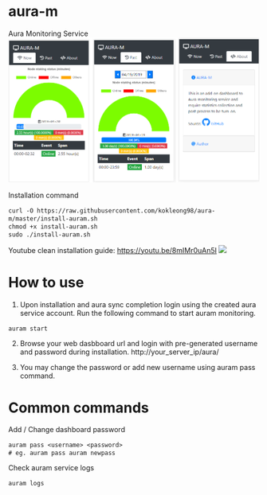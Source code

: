 # aura-m
Aura Monitoring Service
![alt text](https://raw.githubusercontent.com/kokleong98/aura-m/master/docs/panel-design.png)

Installation command
```
curl -O https://raw.githubusercontent.com/kokleong98/aura-m/master/install-auram.sh
chmod +x install-auram.sh
sudo ./install-auram.sh
```

Youtube clean installation guide:
https://youtu.be/8mIMr0uAn5I
[![](http://img.youtube.com/vi/8mIMr0uAn5I/0.jpg)](http://www.youtube.com/watch?v=8mIMr0uAn5I "AURA-M")

# How to use
1. Upon installation and aura sync completion login using the created aura service account.
Run the following command to start auram monitoring.
```
auram start
```
2. Browse your web dasbboard url and login with pre-generated username and password during installation.
http://your_server_ip/aura/

3. You may change the password or add new username using auram pass command.

# Common commands
Add / Change dashboard password
```
auram pass <username> <password>
# eg. auram pass auram newpass
```
Check auram service logs
```
auram logs
```
